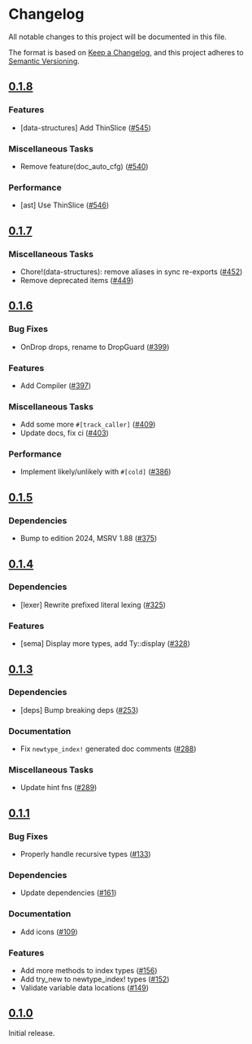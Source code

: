 # Changelog

All notable changes to this project will be documented in this file.

The format is based on [Keep a Changelog](https://keepachangelog.com/en/1.1.0/),
and this project adheres to [Semantic Versioning](https://semver.org/spec/v2.0.0.html).

## [0.1.8](https://github.com/paradigmxyz/solar/releases/tag/v0.1.8)

### Features

- [data-structures] Add ThinSlice ([#545](https://github.com/paradigmxyz/solar/issues/545))

### Miscellaneous Tasks

- Remove feature(doc_auto_cfg) ([#540](https://github.com/paradigmxyz/solar/issues/540))

### Performance

- [ast] Use ThinSlice ([#546](https://github.com/paradigmxyz/solar/issues/546))

## [0.1.7](https://github.com/paradigmxyz/solar/releases/tag/v0.1.7)

### Miscellaneous Tasks

- Chore!(data-structures): remove aliases in sync re-exports ([#452](https://github.com/paradigmxyz/solar/issues/452))
- Remove deprecated items ([#449](https://github.com/paradigmxyz/solar/issues/449))

## [0.1.6](https://github.com/paradigmxyz/solar/releases/tag/v0.1.6)

### Bug Fixes

- OnDrop drops, rename to DropGuard ([#399](https://github.com/paradigmxyz/solar/issues/399))

### Features

- Add Compiler ([#397](https://github.com/paradigmxyz/solar/issues/397))

### Miscellaneous Tasks

- Add some more `#[track_caller]` ([#409](https://github.com/paradigmxyz/solar/issues/409))
- Update docs, fix ci ([#403](https://github.com/paradigmxyz/solar/issues/403))

### Performance

- Implement likely/unlikely with `#[cold]` ([#386](https://github.com/paradigmxyz/solar/issues/386))

## [0.1.5](https://github.com/paradigmxyz/solar/releases/tag/v0.1.5)

### Dependencies

- Bump to edition 2024, MSRV 1.88 ([#375](https://github.com/paradigmxyz/solar/issues/375))

## [0.1.4](https://github.com/paradigmxyz/solar/releases/tag/v0.1.4)

### Dependencies

- [lexer] Rewrite prefixed literal lexing ([#325](https://github.com/paradigmxyz/solar/issues/325))

### Features

- [sema] Display more types, add Ty::display ([#328](https://github.com/paradigmxyz/solar/issues/328))

## [0.1.3](https://github.com/paradigmxyz/solar/releases/tag/v0.1.3)

### Dependencies

- [deps] Bump breaking deps ([#253](https://github.com/paradigmxyz/solar/issues/253))

### Documentation

- Fix `newtype_index!` generated doc comments ([#288](https://github.com/paradigmxyz/solar/issues/288))

### Miscellaneous Tasks

- Update hint fns ([#289](https://github.com/paradigmxyz/solar/issues/289))

## [0.1.1](https://github.com/paradigmxyz/solar/releases/tag/v0.1.1)

### Bug Fixes

- Properly handle recursive types ([#133](https://github.com/paradigmxyz/solar/issues/133))

### Dependencies

- Update dependencies ([#161](https://github.com/paradigmxyz/solar/issues/161))

### Documentation

- Add icons ([#109](https://github.com/paradigmxyz/solar/issues/109))

### Features

- Add more methods to index types ([#156](https://github.com/paradigmxyz/solar/issues/156))
- Add try_new to newtype_index! types ([#152](https://github.com/paradigmxyz/solar/issues/152))
- Validate variable data locations ([#149](https://github.com/paradigmxyz/solar/issues/149))

## [0.1.0](https://github.com/paradigmxyz/solar/releases/tag/v0.1.0)

Initial release.

<!-- generated by git-cliff -->
